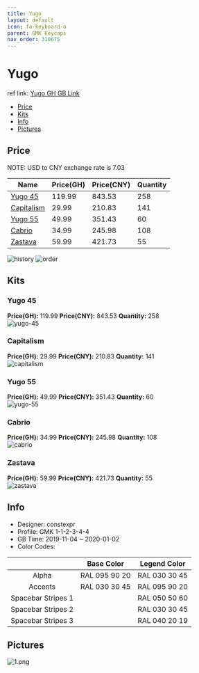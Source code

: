 ```yaml
---
title: Yugo 
layout: default
icon: fa-keyboard-o
parent: GMK Keycaps
nav_order: 310675
---
```


# Yugo 

ref link: [Yugo GH GB Link](https://geekhack.org/index.php?topic=103263.0)  

* [Price](#price)  
* [Kits](#kits)  
* [Info](#info)  
* [Pictures](#pictures)  


## Price  
NOTE: USD to CNY exchange rate is 7.03

| Name          | Price(GH)    |  Price(CNY) | Quantity |
| ------------- | ------------ |  ---------- | -------- |
|[Yugo 45](#yugo-45)|119.99|843.53|258|
|[Capitalism](#capitalism)|29.99|210.83|141|
|[Yugo 55](#yugo-55)|49.99|351.43|60|
|[Cabrio](#cabrio)|34.99|245.98|108|
|[Zastava](#zastava)|59.99|421.73|55|

<img src="{{ 'assets/images/gmk-keycaps/yugo/history.png' | relative_url }}" alt="history" class="image featured">
<img src="{{ 'assets/images/gmk-keycaps/yugo/order.png' | relative_url }}" alt="order" class="image featured">

## Kits  
### Yugo 45  
**Price(GH):** 119.99    **Price(CNY):** 843.53    **Quantity:** 258  
<img src="{{ 'assets/images/gmk-keycaps/yugo/kits_pics/yugo-45.png' | relative_url }}" alt="yugo-45" class="image featured">

### Capitalism  
**Price(GH):** 29.99    **Price(CNY):** 210.83    **Quantity:** 141  
<img src="{{ 'assets/images/gmk-keycaps/yugo/kits_pics/capitalism.png' | relative_url }}" alt="capitalism" class="image featured">

### Yugo 55  
**Price(GH):** 49.99    **Price(CNY):** 351.43    **Quantity:** 60  
<img src="{{ 'assets/images/gmk-keycaps/yugo/kits_pics/yugo-55.png' | relative_url }}" alt="yugo-55" class="image featured">

### Cabrio  
**Price(GH):** 34.99    **Price(CNY):** 245.98    **Quantity:** 108  
<img src="{{ 'assets/images/gmk-keycaps/yugo/kits_pics/cabrio.png' | relative_url }}" alt="cabrio" class="image featured">

### Zastava  
**Price(GH):** 59.99    **Price(CNY):** 421.73    **Quantity:** 55  
<img src="{{ 'assets/images/gmk-keycaps/yugo/kits_pics/zastava.jpg' | relative_url }}" alt="zastava" class="image featured">


## Info  
* Designer: constexpr  
* Profile: GMK 1-1-2-3-4-4  
* GB Time: 2019-11-04 ~ 2020-01-02  
* Color Codes:  

| |Base Color     | Legend Color
| :-------------: | :-------------: | :------------:
|Alpha|RAL 095 90 20|RAL 030 30 45
|Accents|RAL 030 30 45|RAL 095 90 20
|Spacebar Stripes 1||RAL 050 50 60
|Spacebar Stripes 2||RAL 030 30 45
|Spacebar Stripes 3||RAL 040 20 19

## Pictures  
<img src="{{ 'assets/images/gmk-keycaps/yugo/rendering_pics/1.png' | relative_url }}" alt="1.png" class="image featured">

